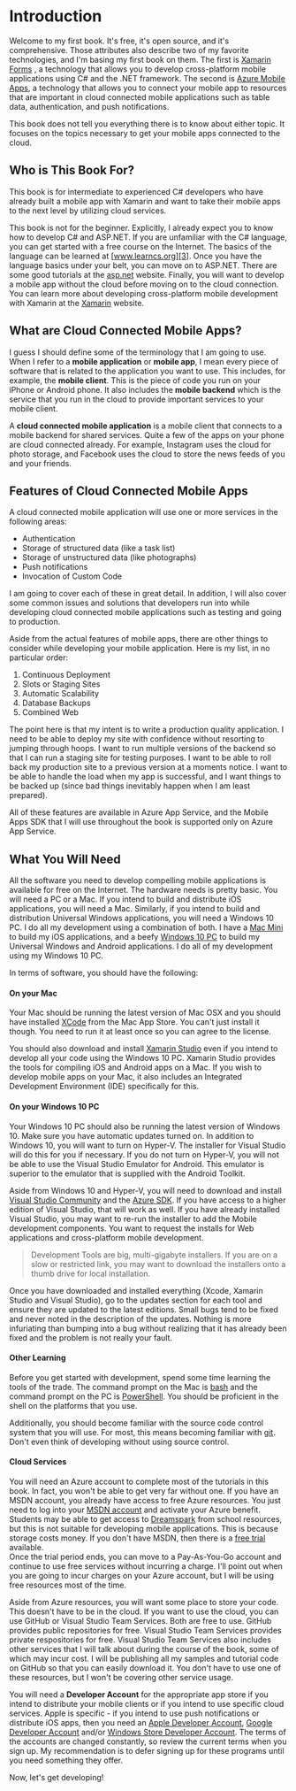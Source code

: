 # Introduction

Welcome to my first book.  It's free, it's open source, and it's comprehensive.
Those attributes also describe two of my favorite technologies, and I'm basing
my first book on them.  The first is [Xamarin Forms][1] , a technology that
allows you to develop cross-platform mobile applications using C# and the .NET
framework.  The second is [Azure Mobile Apps][2], a technology that allows
you to connect your mobile app to  resources that are important in cloud
connected mobile applications such as table data, authentication, and push
notifications.

This book does not tell you everything there is to know about either topic.  It
focuses on the topics necessary to get your mobile apps connected to the cloud.

## Who is This Book For?

This book is for intermediate to experienced C# developers who have already
built a mobile app with Xamarin and want to take their mobile apps to the next
level by utilizing cloud services.

This book is not for the beginner.  Explicitly, I already expect you to know how
to develop C# and ASP.NET.  If you are unfamiliar with the C# language, you can
get started with a free course on the Internet.  The basics of the language can
be learned at [www.learncs.org][3].  Once you have the
language basics under your belt, you can move on to ASP.NET. There are some good
tutorials at the [asp.net][4] website.  Finally, you will want
to develop a mobile app without the cloud before moving on to the cloud
connection.  You can learn more about developing cross-platform mobile
development with Xamarin at the [Xamarin][5] website.


## What are Cloud Connected Mobile Apps?

I guess I should define some of the terminology that I am going to use.  When I
refer to a **mobile application** or **mobile app**, I mean every piece of
software that is related to the application you want to use.  This includes, for
example, the **mobile client**. This is the piece of code you run on your iPhone
or Android phone.  It also includes the **mobile backend** which is the service
that you run in the cloud to provide important services to your mobile client.

A **cloud connected mobile application** is a mobile client that connects to a
mobile backend for shared services.  Quite a few of the apps on your phone are
cloud connected already.  For example, Instagram uses the cloud for photo
storage, and Facebook uses the cloud to store the news feeds of you and your
friends.

## Features of Cloud Connected Mobile Apps

A cloud connected mobile application will use one or more services in the
following areas:

* Authentication
* Storage of structured data (like a task list)
* Storage of unstructured data (like photographs)
* Push notifications
* Invocation of Custom Code

I am going to cover each of these in great detail.  In addition, I will also
cover some common issues and solutions that developers run into while developing
cloud connected mobile applications such as testing and going to production.  

Aside from the actual features of mobile apps, there are other things to
consider while developing your mobile application.  Here is my list, in no
particular order:

1. Continuous Deployment
2. Slots or Staging Sites
3. Automatic Scalability
4. Database Backups
5. Combined Web

The point here is that my intent is to write a production quality application.
I need to be able to deploy my site with confidence without resorting to jumping
through hoops.  I want to run multiple versions of the backend so that I can run
a staging site for testing purposes.  I want to be able to roll back my
production site to a previous version at a moments notice.  I want to be able to
handle the load when my app is successful, and I want things to be backed up
(since bad things inevitably happen when I am least prepared).

All of these features are available in Azure App Service, and the Mobile Apps
SDK that I will use throughout the book is supported only on Azure App Service.

## What You Will Need

All the software you need to develop compelling mobile applications is available
for free on the Internet.  The hardware needs is pretty basic. You will need a
PC or a Mac.  If you intend to build and distribute iOS applications, you will
need a Mac.  Similarly, if you intend to build and distribution Universal
Windows applications, you will need a Windows 10 PC.  I do all my development
using a combination of both.  I have a [Mac Mini][6] to build my iOS applications,
and a beefy [Windows 10 PC][7] to build my Universal Windows and Android
applications.  I do all of my development using my Windows 10 PC.

In terms of software, you should have the following:

#### On your Mac

Your Mac should be running the latest version of Mac OSX and you should have
installed [XCode][8] from the Mac App Store.  You can't just install it though.
You need to run it at least once so you can agree to the license.

You should also download and install [Xamarin Studio][9] even if you intend to
develop all your code using the Windows 10 PC.  Xamarin Studio provides the
tools for compiling iOS and Android apps on a Mac.  If you wish to develop
mobile apps on your Mac, it also includes an Integrated Development Environment
(IDE) specifically for this.

#### On your Windows 10 PC

Your Windows 10 PC should also be running the latest version of Windows 10. Make
sure you have automatic updates turned on.  In addition to Windows 10, you will
want to turn on Hyper-V. The installer for Visual Studio will do this for you if
necessary.  If you do not turn on Hyper-V, you will not be able to use the
Visual Studio Emulator for Android.  This emulator is superior to the emulator
that is supplied with the Android Toolkit.

Aside from Windows 10 and Hyper-V, you will need to download and install
[Visual Studio Community][10] and the [Azure SDK][11].  If you have access to
a higher edition of Visual Studio, that will work as well.  If you have already
installed Visual Studio, you may want to re-run the installer to add the Mobile
development components.  You want to request the installs for Web applications
and cross-platform mobile development.

> Development Tools are big, multi-gigabyte installers.  If you are on a slow or
restricted link, you may want to download the installers onto a thumb drive for
local installation.

Once you have downloaded and installed everything (Xcode, Xamarin Studio and
Visual Studio), go to the updates section for each tool and ensure they are
updated to the latest editions.  Small bugs tend to be fixed and never noted in
the description of the updates.  Nothing is more infuriating than bumping into a
bug without realizing that it has already been fixed and the problem is not
really your fault.

#### Other Learning

Before you get started with development, spend some time learning the tools of
the trade.  The command prompt on the Mac is [bash][12] and the command prompt
on the PC is [PowerShell][13].  You should be proficient in the shell on the
platforms that you use.

Additionally, you should become familiar with the source code control system
that you will use.  For most, this means becoming familiar with
[git][14].  Don't even think of developing without using source control.

#### Cloud Services

You will need an Azure account to complete most of the tutorials in this book.
In fact, you won't be able to get very far without one. If you have an MSDN
account, you already have access to free Azure resources.  You just need to log
into your [MSDN account][15] and activate your Azure benefit.  Students may be
able to get access to [Dreamspark][16] from school resources, but this is not
suitable for developing mobile applications.  This is because storage costs
money.  If you don't have MSDN, then there is a [free trial][17] available.  
Once the trial period ends, you can move to a Pay-As-You-Go account and continue
to use free services without incurring a charge. I'll point out when you are
going to incur charges on your Azure account, but I will be using free resources
most of the time.

Aside from Azure resources, you will want some place to store your code.  This
doesn't have to be in the cloud.  If you want to use the cloud, you can use
GitHub or Visual Studio Team Services.  Both are free to use.  GitHub provides
public repositories for free.  Visual Studio Team Services provides private
respositories for free.  Visual Studio Team Services also includes other
services that I will talk about during the course of the book, some of which may
incur cost.  I will be publishing all my samples and tutorial code on GitHub so
that you can easily download it.  You don't have to use one of these resources,
but I won't be covering other service usage.

You will need a **Developer Account** for the appropriate app store if you
intend to distribute your mobile clients or if you intend to use specific cloud
services.  Apple is specific - if you intend to use push notifications or
distribute iOS apps, then you need an [Apple Developer Account][18],
[Google Developer Account][19] and/or [Windows Store Developer Account][20].
The terms of the accounts are changed constantly, so review the current terms
when you sign up.  My recommendation is to defer signing up for these programs
until you need something they offer.

Now, let's get developing!

[1]: https://www.xamarin.com/forms
[2]: https://aka.ms/azuremobileapps
[3]: http://www.learncs.org/
[4]: http://www.asp.net/
[5]: https://developer.xamarin.com/
[6]: http://www.apple.com/shop/buy-mac/mac-mini?product=MGEQ2LL/A&step=config#
[7]: http://www.intel.com/content/www/us/en/nuc/change-the-game-with-nuc.html
[8]: https://itunes.apple.com/us/app/xcode/id497799835?mt=12
[9]: https://www.xamarin.com/platform
[10]: https://www.visualstudio.com/products/visual-studio-community-vs
[11]: https://azure.microsoft.com/en-us/downloads/
[12]: http://guide.bash.academy/
[13]: https://mva.microsoft.com/en-us/training-courses/getting-started-with-powershell-3-0-jump-start-8276
[14]: https://try.github.io/levels/1/challenges/1
[15]: https://msdn.microsoft.com/en-us/default.aspx
[16]: https://www.dreamspark.com/Product/Product.aspx?productid=99
[17]: https://azure.microsoft.com/en-us/free/
[18]: https://developer.apple.com/programs/
[19]: https://play.google.com/apps/publish/signup
[20]: https://developer.microsoft.com/en-us/store/register
